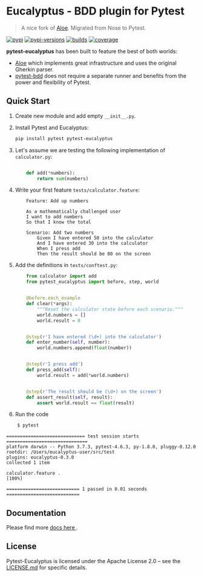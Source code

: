 # Eucalyptus - BDD plugin for Pytest
> A nice fork of [Aloe](https://github.com/aloetesting/aloe). 
Migrated from Nose to Pytest.

[![pypi][pypi]][pypi-url]
[![pypi-versions][pypi-versions]][pypi-url]
[![builds][builds]][builds-url]
[![coverage][cover]][cover-url]

**pytest-eucalyptus** has been built to feature the best of both worlds: 
- [Aloe](https://github.com/aloetesting/aloe) which implements great infrastructure and uses the original Gherkin parser.
- [pytest-bdd](https://github.com/pytest-dev/pytest-bdd) does not require a separate runner and benefits from the power and flexibility of Pytest.

## Quick Start

1. Create new module and add empty `__init__.py`.

2. Install Pytest and Eucalyptus:

    ```sh
    pip install pytest pytest-eucalyptus
    ```

3. Let's assume we are testing the following implementation of `calculator.py`:

    ```py

        def add(*numbers):
            return sum(numbers)
    ```

4. Write your first feature ``tests/calculator.feature``:

    ```feature
        Feature: Add up numbers

        As a mathematically challenged user
        I want to add numbers
        So that I know the total

        Scenario: Add two numbers
            Given I have entered 50 into the calculator
            And I have entered 30 into the calculator
            When I press add
            Then the result should be 80 on the screen
    ```

5. Add the definitions in ``tests/conftest.py``:

    ```py
        from calculator import add
        from pytest_eucalyptus import before, step, world


        @before.each_example
        def clear(*args):
            """Reset the calculator state before each scenario."""
            world.numbers = []
            world.result = 0


        @step(r'I have entered (\d+) into the calculator')
        def enter_number(self, number):
            world.numbers.append(float(number))


        @step(r'I press add')
        def press_add(self):
            world.result = add(*world.numbers)


        @step(r'The result should be (\d+) on the screen')
        def assert_result(self, result):
            assert world.result == float(result)
    ```

6. Run the code

```sh
    $ pytest
```

```
============================= test session starts ==============================
platform darwin -- Python 3.7.3, pytest-4.6.3, py-1.8.0, pluggy-0.12.0
rootdir: /Users/eucalyptus-user/src/test
plugins: eucalyptus-0.3.0
collected 1 item                                                               

calculator.feature .                                                     [100%]

=========================== 1 passed in 0.01 seconds ===========================

```

## Documentation

Please find more [docs here ](https://eucalyptus.readthedocs.io/).

## License

Pytest-Eucalyptus is licensed under the Apache License 2.0 – see the [LICENSE.md](https://github.com/wayfair/pytest-eucalyptus/blob/master/LICENSE) for specific details.

[pypi]: https://img.shields.io/pypi/v/pytest-eucalyptus.svg
[pypi-versions]: https://img.shields.io/pypi/pyversions/pytest-eucalyptus.svg
[pypi-url]: https://pypi.org/project/pytest-eucalyptus

[builds]: https://travis-ci.org/wayfair/pytest-eucalyptus.svg?branch=master
[builds-url]: https://travis-ci.org/wayfair/pytest-eucalyptus

[cover]: https://codecov.io/gh/wayfair/pytest-eucalyptus/branch/master/graph/badge.svg
[cover-url]: https://codecov.io/gh/wayfair/pytest-eucalyptus